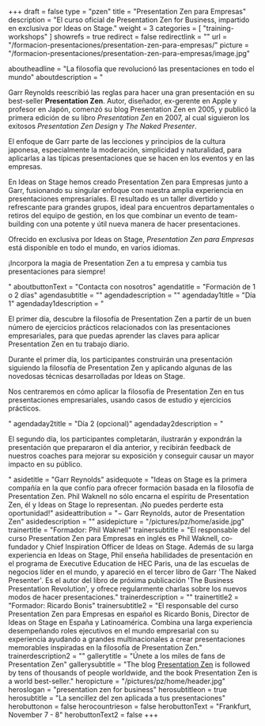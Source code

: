 +++
draft		= false
type		= "pzen"
title		= "Presentation Zen para Empresas"
description = "El curso oficial de Presentation Zen for Business, impartido en exclusiva por Ideas on Stage."
weight		= 3
categories	= [ "training-workshops" ]
showrefs	= true
redirect	= false
redirectlink = ""
url	 		= "/formacion-presentaciones/presentation-zen-para-empresas/"
picture		= "/formacion-presentaciones/presentation-zen-para-empresas/image.jpg"

aboutheadline    = "La filosofía que revolucionó las presentaciones en todo el mundo"
aboutdescription = "<p>Garr Reynolds reescribió las reglas para hacer una gran presentación en su best-seller <b>Presentation Zen</b>. Autor, diseñador, ex-gerente en Apple y profesor en Japón, comenzó su blog Presentation Zen en 2005, y publicó la primera edición de su libro <i>Presentation Zen</i> en 2007, al cual siguieron los exitosos <i>Presentation Zen Design</i> y <i>The Naked Presenter</i>.</p><p>El enfoque de Garr parte de las lecciones y principios de la cultura japonesa, especialmente la moderación, simplicidad y naturalidad, para aplicarlas a las típicas presentaciones que se hacen en los eventos y en las empresas.</p><p>En Ideas on Stage hemos creado Presentation Zen para Empresas junto a Garr, fusionando su singular enfoque con nuestra amplia experiencia en presentaciones empresariales. El resultado es un taller divertido y refrescante para grandes grupos, ideal para encuentros departamentales o retiros del equipo de gestión, en los que combinar un evento de team-building con una potente y útil nueva manera de hacer presentaciones.</p><p>Ofrecido en exclusiva por Ideas on Stage, <i>Presentation Zen para Empresas</i> está disponible en todo el mundo, en varios idiomas.<p><p>¡Incorpora la magia de Presentation Zen a tu empresa y cambia tus presentaciones para siempre!</p>"
aboutbuttonText  = "Contacta con nosotros"
agendatitle    = "Formación de 1 o 2 días"
agendasubtitle = ""
agendadescription = ""
agendaday1title = "Día 1"
agendaday1description = "<p>El primer día, descubre la filosofía de Presentation Zen a partir de un buen número de ejercicios prácticos relacionados con las presentaciones empresariales, para que puedas aprender las claves para aplicar Presentation Zen en tu trabajo diario.</p><p>Durante el primer día, los participantes construirán una presentación siguiendo la filosofía de Presentation Zen y aplicando algunas de las novedosas técnicas desarrolladas por Ideas on Stage.</p><p>Nos centraremos en cómo aplicar la filosofía de Presentation Zen en tus presentaciones empresariales, usando casos de estudio y ejercicios prácticos.</p>"
agendaday2title = "Día 2 (opcional)"
agendaday2description = "<p>El segundo día, los participantes completarán, ilustrarán y expondrán la presentación que prepararon el día anterior, y recibirán feedback de nuestros coaches para mejorar su exposición y conseguir causar un mayor impacto en su público.</p>"
asidetitle    = "Garr Reynolds"
asidequote = "Ideas on Stage es la primera compañía en la que confío para ofrecer formación basada en la filosofía de Presentation Zen. Phil Waknell no sólo encarna el espíritu de Presentation Zen, él y Ideas on Stage lo representan. ¡No puedes perderte esta oportunidad!"
asideattribution	= "− Garr Reynolds, autor de Presentation Zen"
asidedescription = ""
asidepicture = "/pictures/pz/home/aside.jpg"
trainertitle    = "Formador: Phil Waknell"
trainersubtitle = "El responsable del curso Presentation Zen para Empresas en inglés es Phil Waknell, co-fundador y Chief Inspiration Officer de Ideas on Stage. Además de su larga experiencia en Ideas on Stage, Phil enseña habilidades de presentación en el programa de Executive Education de HEC Paris, una de las escuelas de negocios líder en el mundo, y apareció en el tercer libro de Garr 'The Naked Presenter'. Es el autor del libro de próxima publicación 'The Business Presentation Revolution', y ofrece regularmente charlas sobre los nuevos modos de hacer presentaciones."
trainerdescription = ""
trainertitle2    = "Formador: Ricardo Bonis"
trainersubtitle2 = "El responsable del curso Presentation Zen para Empresas en español es Ricardo Bonis, Director de Ideas on Stage en España y Latinoamérica. Combina una larga experiencia desempeñando roles ejecutivos en el mundo empresarial con su experiencia ayudando a grandes multinacionales a crear presentaciones memorables inspiradas en la filosofía de Presentation Zen."
trainerdescription2 = ""
gallerytitle    = "Únete a los miles de fans de Presentation Zen"
gallerysubtitle = "The blog [Presentation Zen](http://www.presentationzen.com/) is followed by tens of thousands of people worldwide, and the book Presentation Zen is a world best-seller."
heropicture	    = "/pictures/pz/home/header.jpg"
heroslogan      = "presentation<span class='zengray zenregular'> zen</span><span class='zenregular'> for business</span>"
herosubtitleon  = true
herosubtitle    = "La sencillez del zen aplicada a tus presentaciones"
herobuttonon    = false
herocountrieson = false
herobuttonText  = "Frankfurt, November 7 - 8"
herobuttonText2	= false
+++
